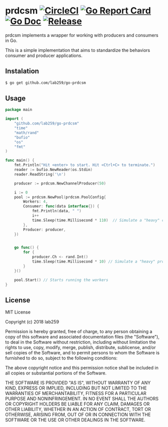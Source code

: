 # prdcsm [![CircleCI](https://circleci.com/gh/lab259/go-prdcsm.svg?style=shield)](https://circleci.com/gh/lab259/go-prdcsm) [![Go Report Card](https://goreportcard.com/badge/github.com/lab259/go-prdcsm)](https://goreportcard.com/report/github.com/lab259/go-prdcsm) [![Go Doc](https://img.shields.io/badge/godoc-reference-blue.svg?style=shield)](http://godoc.org/github.com/lab259/go-prdcsm) [![Release](https://img.shields.io/github/release/lab259/go-prdcsm.svg?style=shield)](https://github.com/lab259/go-prdcsm/releases/latest)

prdcsm implements a wrapper for working with producers and consumers in
Go.

This is a simple implementation that aims to standardize the behaviors
consumer and producer applications.

## Instalation

```bash
$ go get github.com/lab259/go-prdcsm
```

## Usage

```go
package main

import (
    "github.com/lab259/go-prdcsm"
    "time"
    "math/rand"
    "bufio"
    "os"
    "fmt"
)

func main() {
    fmt.Println("Hit <enter> to start. Hit <Ctrl+C> to terminate.")
    reader := bufio.NewReader(os.Stdin)
    reader.ReadString('\n')

    producer := prdcsm.NewChannelProducer(50)

    i := 0
    pool := prdcsm.NewPool(prdcsm.PoolConfig{
        Workers: 4,
        Consumer: func(data interface{}) {
            fmt.Println(data, " ")
            i++
            time.Sleep(time.Millisecond * 110)  // Simulate a "heavy" consumer proccess.
        },
        Producer: producer,
    })


    go func() {
        for {
            producer.Ch <- rand.Int()
            time.Sleep(time.Millisecond * 10) // Simulate a "heavy" producer proccess.
        }
    }()

    pool.Start() // Starts running the workers
}
```

## License

MIT License

Copyright (c) 2018 lab259

Permission is hereby granted, free of charge, to any person obtaining a copy
of this software and associated documentation files (the "Software"), to deal
in the Software without restriction, including without limitation the rights
to use, copy, modify, merge, publish, distribute, sublicense, and/or sell
copies of the Software, and to permit persons to whom the Software is
furnished to do so, subject to the following conditions:

The above copyright notice and this permission notice shall be included in all
copies or substantial portions of the Software.

THE SOFTWARE IS PROVIDED "AS IS", WITHOUT WARRANTY OF ANY KIND, EXPRESS OR
IMPLIED, INCLUDING BUT NOT LIMITED TO THE WARRANTIES OF MERCHANTABILITY,
FITNESS FOR A PARTICULAR PURPOSE AND NONINFRINGEMENT. IN NO EVENT SHALL THE
AUTHORS OR COPYRIGHT HOLDERS BE LIABLE FOR ANY CLAIM, DAMAGES OR OTHER
LIABILITY, WHETHER IN AN ACTION OF CONTRACT, TORT OR OTHERWISE, ARISING FROM,
OUT OF OR IN CONNECTION WITH THE SOFTWARE OR THE USE OR OTHER DEALINGS IN THE
SOFTWARE.
